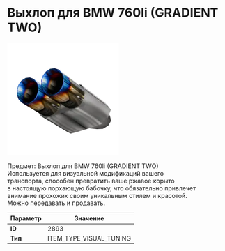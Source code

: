 # Выхлоп для BMW 760li (GRADIENT TWO)

![Item Image](../img/2893.webp?raw=true)

Предмет: Выхлоп для BMW 760li (GRADIENT TWO)<br>Используется для визуальной модификаций вашего<br>транспорта, способен превратить ваше ржавое корыто<br>в настоящую порхающую бабочку, что обязательно привлечет<br>внимание прохожих своим уникальным стилем и красотой.<br>Можно передавать и продавать.


| Параметр | Значение |
|----------|----------|
| **ID** | 2893 |
| **Тип** | ITEM_TYPE_VISUAL_TUNING |

